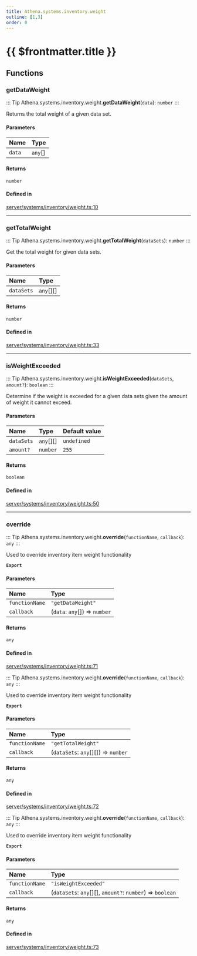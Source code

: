 ```yaml
---
title: Athena.systems.inventory.weight
outline: [1,3]
order: 0
---
```


# {{ $frontmatter.title }}


## Functions

### getDataWeight

::: Tip
Athena.systems.inventory.weight.**getDataWeight**(`data`): `number`
:::

Returns the total weight of a given data set.

#### Parameters

| Name | Type |
| :------ | :------ |
| `data` | `any`[] |

#### Returns

`number`

#### Defined in

[server/systems/inventory/weight.ts:10](https://github.com/Stuyk/altv-athena/blob/6013452/src/core/server/systems/inventory/weight.ts#L10)

___

### getTotalWeight

::: Tip
Athena.systems.inventory.weight.**getTotalWeight**(`dataSets`): `number`
:::

Get the total weight for given data sets.

#### Parameters

| Name | Type |
| :------ | :------ |
| `dataSets` | `any`[][] |

#### Returns

`number`

#### Defined in

[server/systems/inventory/weight.ts:33](https://github.com/Stuyk/altv-athena/blob/6013452/src/core/server/systems/inventory/weight.ts#L33)

___

### isWeightExceeded

::: Tip
Athena.systems.inventory.weight.**isWeightExceeded**(`dataSets`, `amount?`): `boolean`
:::

Determine if the weight is exceeded for a given data sets given the amount of weight it cannot exceed.

#### Parameters

| Name | Type | Default value |
| :------ | :------ | :------ |
| `dataSets` | `any`[][] | `undefined` |
| `amount?` | `number` | `255` |

#### Returns

`boolean`

#### Defined in

[server/systems/inventory/weight.ts:50](https://github.com/Stuyk/altv-athena/blob/6013452/src/core/server/systems/inventory/weight.ts#L50)

___

### override

::: Tip
Athena.systems.inventory.weight.**override**(`functionName`, `callback`): `any`
:::

Used to override inventory item weight functionality

**`Export`**

#### Parameters

| Name | Type |
| :------ | :------ |
| `functionName` | ``"getDataWeight"`` |
| `callback` | (`data`: `any`[]) => `number` |

#### Returns

`any`

#### Defined in

[server/systems/inventory/weight.ts:71](https://github.com/Stuyk/altv-athena/blob/6013452/src/core/server/systems/inventory/weight.ts#L71)

::: Tip
Athena.systems.inventory.weight.**override**(`functionName`, `callback`): `any`
:::

Used to override inventory item weight functionality

**`Export`**

#### Parameters

| Name | Type |
| :------ | :------ |
| `functionName` | ``"getTotalWeight"`` |
| `callback` | (`dataSets`: `any`[][]) => `number` |

#### Returns

`any`

#### Defined in

[server/systems/inventory/weight.ts:72](https://github.com/Stuyk/altv-athena/blob/6013452/src/core/server/systems/inventory/weight.ts#L72)

::: Tip
Athena.systems.inventory.weight.**override**(`functionName`, `callback`): `any`
:::

Used to override inventory item weight functionality

**`Export`**

#### Parameters

| Name | Type |
| :------ | :------ |
| `functionName` | ``"isWeightExceeded"`` |
| `callback` | (`dataSets`: `any`[][], `amount?`: `number`) => `boolean` |

#### Returns

`any`

#### Defined in

[server/systems/inventory/weight.ts:73](https://github.com/Stuyk/altv-athena/blob/6013452/src/core/server/systems/inventory/weight.ts#L73)
